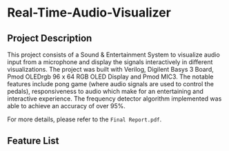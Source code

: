 # Real-Time-Audio-Visualizer

## Project Description
This project consists of a Sound & Entertainment System to visualize audio input from a microphone and display the signals interactively in different visualizations. The project was built with Verilog, Digilent Basys 3 Board, Pmod OLEDrgb 96 x 64 RGB OLED Display and Pmod MIC3. The notable features include pong game (where audio signals are used to control the pedals), responsiveness to audio which make for an entertaining and interactive experience. The frequency detector algorithm implemented was able to achieve an accuracy of over 95%.

For more details, please refer to the `Final Report.pdf`.

## Feature List
